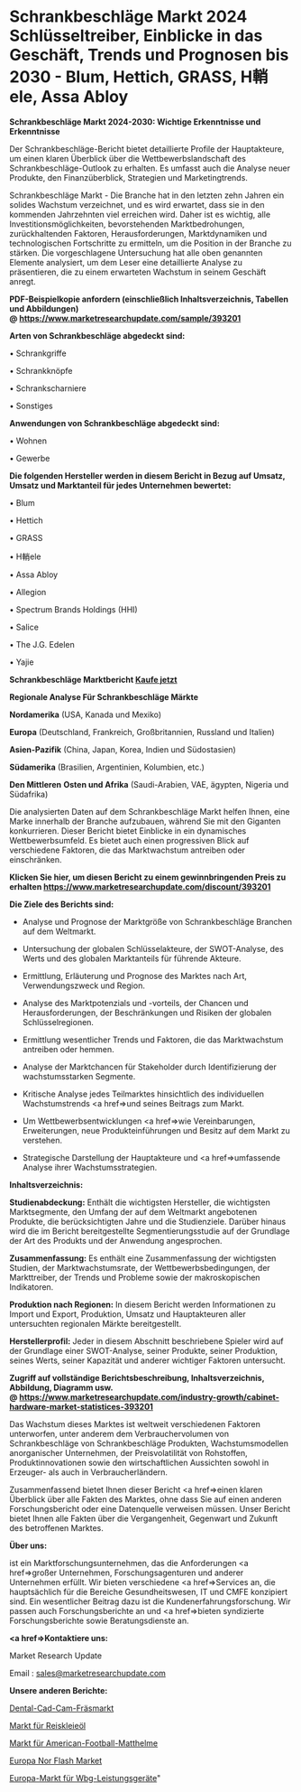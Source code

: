 # Schrankbeschläge Markt 2024 Schlüsseltreiber, Einblicke in das Geschäft, Trends und Prognosen bis 2030 - Blum, Hettich, GRASS, H輎ele, Assa Abloy

<strong>Schrankbeschläge Markt 2024-2030: Wichtige Erkenntnisse und Erkenntnisse</strong>

Der Schrankbeschläge-Bericht bietet detaillierte Profile der Hauptakteure, um einen klaren Überblick über die Wettbewerbslandschaft des Schrankbeschläge-Outlook zu erhalten. Es umfasst auch die Analyse neuer Produkte, den Finanzüberblick, Strategien und Marketingtrends.

Schrankbeschläge Markt - Die Branche hat in den letzten zehn Jahren ein solides Wachstum verzeichnet, und es wird erwartet, dass sie in den kommenden Jahrzehnten viel erreichen wird. Daher ist es wichtig, alle Investitionsmöglichkeiten, bevorstehenden Marktbedrohungen, zurückhaltenden Faktoren, Herausforderungen, Marktdynamiken und technologischen Fortschritte zu ermitteln, um die Position in der Branche zu stärken. Die vorgeschlagene Untersuchung hat alle oben genannten Elemente analysiert, um dem Leser eine detaillierte Analyse zu präsentieren, die zu einem erwarteten Wachstum in seinem Geschäft anregt.

<strong><b>PDF-Beispielkopie anfordern (einschließlich Inhaltsverzeichnis, Tabellen und Abbildungen) @ </b></strong><strong><a href=https://www.marketresearchupdate.com/sample/393201><strong>https://www.marketresearchupdate.com/sample/393201</u></a></strong></strong>

<strong>Arten von Schrankbeschläge abgedeckt sind:</strong>

• Schrankgriffe

• Schrankknöpfe

• Schrankscharniere

• Sonstiges

<strong>Anwendungen von Schrankbeschläge abgedeckt sind:</strong>

• Wohnen

• Gewerbe

<strong>Die folgenden Hersteller werden in diesem Bericht in Bezug auf Umsatz, Umsatz und Marktanteil für jedes Unternehmen bewertet:</strong>

• Blum

• Hettich

• GRASS

• H輎ele

• Assa Abloy

• Allegion

• Spectrum Brands Holdings (HHI)

• Salice

• The J.G. Edelen

• Yajie

<strong>Schrankbeschläge Marktbericht <a href=https://www.marketresearchupdate.com/buynow/393201>Kaufe jetzt</a></strong>

<strong>Regionale Analyse Für Schrankbeschläge Märkte</strong>

<strong>Nordamerika</strong> (USA, Kanada und Mexiko)

<strong>Europa</strong> (Deutschland, Frankreich, Großbritannien, Russland und Italien)

<strong>Asien-Pazifik</strong> (China, Japan, Korea, Indien und Südostasien)

<strong>Südamerika</strong> (Brasilien, Argentinien, Kolumbien, etc.)

<strong>Den Mittleren</strong> <strong>Osten und Afrika</strong> (Saudi-Arabien, VAE, ägypten, Nigeria und Südafrika)

Die analysierten Daten auf dem Schrankbeschläge Markt helfen Ihnen, eine Marke innerhalb der Branche aufzubauen, während Sie mit den Giganten konkurrieren. Dieser Bericht bietet Einblicke in ein dynamisches Wettbewerbsumfeld. Es bietet auch einen progressiven Blick auf verschiedene Faktoren, die das Marktwachstum antreiben oder einschränken.

<strong>Klicken Sie hier, um diesen Bericht zu einem gewinnbringenden Preis zu erhalten
</strong><strong><a href=https://www.marketresearchupdate.com/discount/393201>https://www.marketresearchupdate.com/discount/393201</b></u></strong></a>

<strong>Die Ziele des Berichts sind:</strong>

- Analyse und Prognose der Marktgröße von Schrankbeschläge Branchen auf dem Weltmarkt.

- Untersuchung der globalen Schlüsselakteure, der SWOT-Analyse, des Werts und des globalen Marktanteils für führende Akteure.

- Ermittlung, Erläuterung und Prognose des Marktes nach Art, Verwendungszweck und Region.

- Analyse des Marktpotenzials und -vorteils, der Chancen und Herausforderungen, der Beschränkungen und Risiken der globalen Schlüsselregionen.

- Ermittlung wesentlicher Trends und Faktoren, die das Marktwachstum antreiben oder hemmen.

- Analyse der Marktchancen für Stakeholder durch Identifizierung der wachstumsstarken Segmente.

- Kritische Analyse jedes Teilmarktes hinsichtlich des individuellen Wachstumstrends <a href=>und</a> seines Beitrags zum Markt.

- Um Wettbewerbsentwicklungen <a href=>wie</a> Vereinbarungen, Erweiterungen, neue Produkteinführungen und Besitz auf dem Markt zu verstehen.

- Strategische Darstellung der Hauptakteure und <a href=>umfas</a>sende Analyse ihrer Wachstumsstrategien.

<strong>Inhaltsverzeichnis:</strong>

<strong>Studienabdeckung:</strong> Enthält die wichtigsten Hersteller, die wichtigsten Marktsegmente, den Umfang der auf dem Weltmarkt angebotenen Produkte, die berücksichtigten Jahre und die Studienziele. Darüber hinaus wird die im Bericht bereitgestellte Segmentierungsstudie auf der Grundlage der Art des Produkts und der Anwendung angesprochen.

<strong>Zusammenfassung:</strong> Es enthält eine Zusammenfassung der wichtigsten Studien, der Marktwachstumsrate, der Wettbewerbsbedingungen, der Markttreiber, der Trends und Probleme sowie der makroskopischen Indikatoren.

<strong>Produktion nach Regionen:</strong> In diesem Bericht werden Informationen zu Import und Export, Produktion, Umsatz und Hauptakteuren aller untersuchten regionalen Märkte bereitgestellt.

<strong>Herstellerprofil:</strong> Jeder in diesem Abschnitt beschriebene Spieler wird auf der Grundlage einer SWOT-Analyse, seiner Produkte, seiner Produktion, seines Werts, seiner Kapazität und anderer wichtiger Faktoren untersucht.

<strong><b>Zugriff auf vollständige Berichtsbeschreibung, Inhaltsverzeichnis, Abbildung, Diagramm usw. @ </b></strong><strong><a href=https://www.marketresearchupdate.com/industry-growth/cabinet-hardware-market-statistices-393201>https://www.marketresearchupdate.com/industry-growth/cabinet-hardware-market-statistices-393201</a></strong>

Das Wachstum dieses Marktes ist weltweit verschiedenen Faktoren unterworfen, unter anderem dem Verbrauchervolumen von Schrankbeschläge von Schrankbeschläge Produkten, Wachstumsmodellen anorganischer Unternehmen, der Preisvolatilität von Rohstoffen, Produktinnovationen sowie den wirtschaftlichen Aussichten sowohl in Erzeuger- als auch in Verbraucherländern.

Zusammenfassend bietet Ihnen dieser Bericht <a href=>einen</a> klaren Überblick über alle Fakten des Marktes, ohne dass Sie auf einen anderen Forschungsbericht oder eine Datenquelle verweisen müssen. Unser Bericht bietet Ihnen alle Fakten über die Vergangenheit, Gegenwart und Zukunft des betroffenen Marktes.

<strong>Über uns:</strong>

 ist ein Marktforschungsunternehmen, das die Anforderungen <a href=>großer</a> Unternehmen, Forschungsagenturen und anderer Unternehmen erfüllt. Wir bieten verschiedene <a href=>Services</a> an, die hauptsächlich für die Bereiche Gesundheitswesen, IT und CMFE konzipiert sind. Ein wesentlicher Beitrag dazu ist die Kundenerfahrungsforschung. Wir passen auch Forschungsberichte an und <a href=>bieten</a> syndizierte Forschungsberichte sowie Beratungsdienste an.

<strong><a href=>Kontaktiere uns:</a></strong>

Market Research Update

Email : sales@marketresearchupdate.com

<strong>Unsere anderen Berichte:</strong>

<a href=https://www.linkedin.com/pulse/dental-cad-cam-milling-market-analysis-understanding>Dental-Cad-Cam-Fräsmarkt</a>

<a href=https://www.linkedin.com/pulse/rice-bran-oil-market-size-share-outlook-growth>Markt für Reiskleieöl</a>

<a href=https://www.linkedin.com/pulse/american-football-matte-helmet-market-analysis>Markt für American-Football-Matthelme</a>

<a href=https://www.linkedin.com/pulse/europe-nor-flash-market-2023-current-future-trends>Europa Nor Flash Market</a>

<a href=https://www.linkedin.com/pulse/europe-wbg-power-devices-market-2023-brief-regionwise>Europa-Markt für Wbg-Leistungsgeräte</a>"
